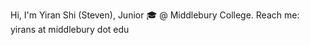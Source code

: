 Hi, I'm Yiran Shi (Steven), Junior 🎓 @ Middlebury College. Reach me: yirans at middlebury dot edu

<!---
Steven-Yiran/Steven-Yiran is a special repository because its `README.md` (this file) appears on your GitHub profile.
You can click the Preview link to take a look at your changes.
--->
